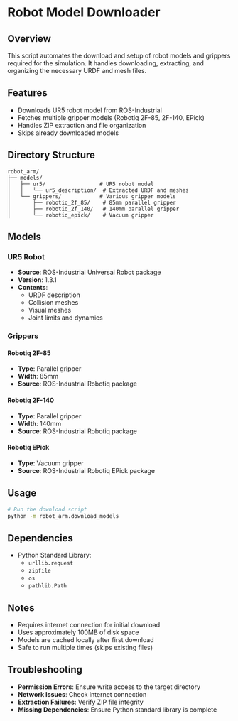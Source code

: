 # Robot Model Downloader

## Overview
This script automates the download and setup of robot models and grippers required for the simulation. It handles downloading, extracting, and organizing the necessary URDF and mesh files.

## Features
- Downloads UR5 robot model from ROS-Industrial
- Fetches multiple gripper models (Robotiq 2F-85, 2F-140, EPick)
- Handles ZIP extraction and file organization
- Skips already downloaded models

## Directory Structure
```
robot_arm/
├── models/
│   ├── ur5/                 # UR5 robot model
│   │   └── ur5_description/  # Extracted URDF and meshes
│   └── grippers/            # Various gripper models
│       ├── robotiq_2f_85/    # 85mm parallel gripper
│       ├── robotiq_2f_140/   # 140mm parallel gripper
│       └── robotiq_epick/    # Vacuum gripper
```

## Models

### UR5 Robot
- **Source**: ROS-Industrial Universal Robot package
- **Version**: 1.3.1
- **Contents**:
  - URDF description
  - Collision meshes
  - Visual meshes
  - Joint limits and dynamics

### Grippers

#### Robotiq 2F-85
- **Type**: Parallel gripper
- **Width**: 85mm
- **Source**: ROS-Industrial Robotiq package

#### Robotiq 2F-140
- **Type**: Parallel gripper
- **Width**: 140mm
- **Source**: ROS-Industrial Robotiq package

#### Robotiq EPick
- **Type**: Vacuum gripper
- **Source**: ROS-Industrial Robotiq EPick package

## Usage
```bash
# Run the download script
python -m robot_arm.download_models
```

## Dependencies
- Python Standard Library:
  - `urllib.request`
  - `zipfile`
  - `os`
  - `pathlib.Path`

## Notes
- Requires internet connection for initial download
- Uses approximately 100MB of disk space
- Models are cached locally after first download
- Safe to run multiple times (skips existing files)

## Troubleshooting
- **Permission Errors**: Ensure write access to the target directory
- **Network Issues**: Check internet connection
- **Extraction Failures**: Verify ZIP file integrity
- **Missing Dependencies**: Ensure Python standard library is complete
